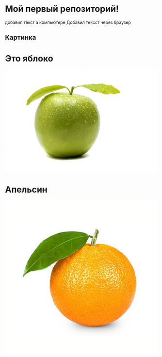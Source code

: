 # Мой первый репозиторий!
добавил текст а компьютере
Добавил тексст через  браузер

## Картинка
# Это яблоко
![Яблоко](apple.webp)

# Апельсин
![Апельсин](orange.jpg)
